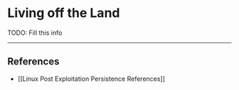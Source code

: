 # Living off the Land

TODO: Fill this info

---
## References

- [[Linux Post Exploitation Persistence References]]